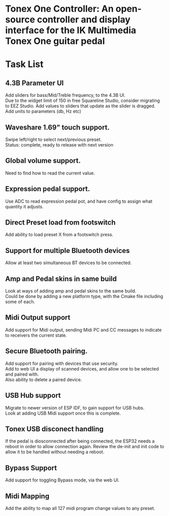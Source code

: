 # Tonex One Controller: An open-source controller and display interface for the IK Multimedia Tonex One guitar pedal
# Task List

## 4.3B Parameter UI
Add sliders for bass/Mid/Treble frequency, to the 4.3B UI.<br>
Due to the widget limit of 150 in free Squareline Studio, consider migrating to EEZ Studio.
Add values to sliders that update as the slider is dragged.
Add units to parameters (db, Hz etc)

## Waveshare 1.69" touch support. 
Swipe left/right to select next/previous preset.<br>
Status: complete, ready to release with next version

## Global volume support. 
Need to find how to read the current value. 

## Expression pedal support. 
Use ADC to read expression pedal pot, and have config to assign what quantity it adjusts.

## Direct Preset load from footswitch 
Add ability to load preset X from a footswitch press.<br> 

## Support for multiple Bluetooth devices 
Allow at least two simultaneous BT devices to be connected.

## Amp and Pedal skins in same build
Look at ways of adding amp and pedal skins to the same build.<br>
Could be done by adding a new platform type, with the Cmake file including some of each.

## Midi Output support
Add support for Midi output, sending Midi PC and CC messages to indicate to receivers the current state.

## Secure Bluetooth pairing. 
Add support for pairing with devices that use security.<br>
Add to web UI a display of scanned devices, and allow one to be selected and paired with.<br>
Also ability to delete a paired device.

## USB Hub support
Migrate to newer version of ESP IDF, to gain support for USB hubs.<br>
Look at adding USB Midi support once this is complete.

## Tonex USB disconect handling
If the pedal is diosconnected after being connected, the ESP32 needs a reboot in order to allow connection again.
Review the de-init and init code to allow it to be handled without needing a reboot.

## Bypass Support 
Add support for toggling Bypass mode, via the web UI. 

## Midi Mapping
Add the ability to map all 127 midi program change values to any preset. 

